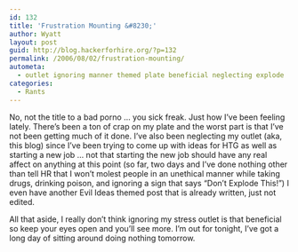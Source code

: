 ```yaml
---
id: 132
title: 'Frustration Mounting &#8230;'
author: Wyatt
layout: post
guid: http://blog.hackerforhire.org/?p=132
permalink: /2006/08/02/frustration-mounting/
autometa:
  - outlet ignoring manner themed plate beneficial neglecting explode
categories:
  - Rants
---
```

No, not the title to a bad porno &#8230; you sick freak. Just how I&#8217;ve been feeling lately. There&#8217;s been a ton of crap on my plate and the worst part is that I&#8217;ve not been getting much of it done. I&#8217;ve also been neglecting my outlet (aka, this blog) since I&#8217;ve been trying to come up with ideas for HTG as well as starting a new job &#8230; not that starting the new job should have any real affect on anything at this point (so far, two days and I&#8217;ve done nothing other than tell HR that I won&#8217;t molest people in an unethical manner while taking drugs, drinking poison, and ignoring a sign that says &#8220;Don&#8217;t Explode This!&#8221;) I even have another Evil Ideas themed post that is already written, just not edited.

All that aside, I really don&#8217;t think ignoring my stress outlet is that beneficial so keep your eyes open and you&#8217;ll see more. I&#8217;m out for tonight, I&#8217;ve got a long day of sitting around doing nothing tomorrow.